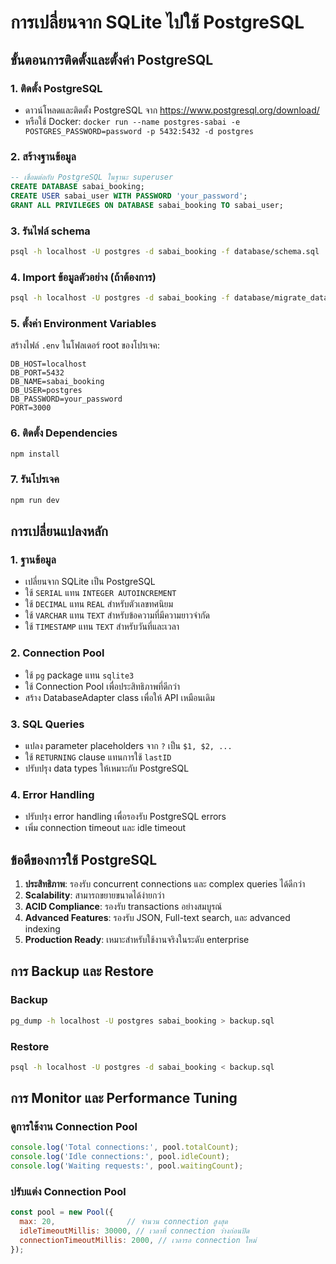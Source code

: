 # การเปลี่ยนจาก SQLite ไปใช้ PostgreSQL

## ขั้นตอนการติดตั้งและตั้งค่า PostgreSQL

### 1. ติดตั้ง PostgreSQL
- ดาวน์โหลดและติดตั้ง PostgreSQL จาก https://www.postgresql.org/download/
- หรือใช้ Docker: `docker run --name postgres-sabai -e POSTGRES_PASSWORD=password -p 5432:5432 -d postgres`

### 2. สร้างฐานข้อมูล
```sql
-- เชื่อมต่อกับ PostgreSQL ในฐานะ superuser
CREATE DATABASE sabai_booking;
CREATE USER sabai_user WITH PASSWORD 'your_password';
GRANT ALL PRIVILEGES ON DATABASE sabai_booking TO sabai_user;
```

### 3. รันไฟล์ schema
```bash
psql -h localhost -U postgres -d sabai_booking -f database/schema.sql
```

### 4. Import ข้อมูลตัวอย่าง (ถ้าต้องการ)
```bash
psql -h localhost -U postgres -d sabai_booking -f database/migrate_data.sql
```

### 5. ตั้งค่า Environment Variables
สร้างไฟล์ `.env` ในโฟลเดอร์ root ของโปรเจค:
```env
DB_HOST=localhost
DB_PORT=5432
DB_NAME=sabai_booking
DB_USER=postgres
DB_PASSWORD=your_password
PORT=3000
```

### 6. ติดตั้ง Dependencies
```bash
npm install
```

### 7. รันโปรเจค
```bash
npm run dev
```

## การเปลี่ยนแปลงหลัก

### 1. ฐานข้อมูล
- เปลี่ยนจาก SQLite เป็น PostgreSQL
- ใช้ `SERIAL` แทน `INTEGER AUTOINCREMENT`
- ใช้ `DECIMAL` แทน `REAL` สำหรับตัวเลขทศนิยม
- ใช้ `VARCHAR` แทน `TEXT` สำหรับข้อความที่มีความยาวจำกัด
- ใช้ `TIMESTAMP` แทน `TEXT` สำหรับวันที่และเวลา

### 2. Connection Pool
- ใช้ `pg` package แทน `sqlite3`
- ใช้ Connection Pool เพื่อประสิทธิภาพที่ดีกว่า
- สร้าง DatabaseAdapter class เพื่อให้ API เหมือนเดิม

### 3. SQL Queries
- แปลง parameter placeholders จาก `?` เป็น `$1, $2, ...`
- ใช้ `RETURNING` clause แทนการใช้ `lastID`
- ปรับปรุง data types ให้เหมาะกับ PostgreSQL

### 4. Error Handling
- ปรับปรุง error handling เพื่อรองรับ PostgreSQL errors
- เพิ่ม connection timeout และ idle timeout

## ข้อดีของการใช้ PostgreSQL

1. **ประสิทธิภาพ**: รองรับ concurrent connections และ complex queries ได้ดีกว่า
2. **Scalability**: สามารถขยายขนาดได้ง่ายกว่า
3. **ACID Compliance**: รองรับ transactions อย่างสมบูรณ์
4. **Advanced Features**: รองรับ JSON, Full-text search, และ advanced indexing
5. **Production Ready**: เหมาะสำหรับใช้งานจริงในระดับ enterprise

## การ Backup และ Restore

### Backup
```bash
pg_dump -h localhost -U postgres sabai_booking > backup.sql
```

### Restore
```bash
psql -h localhost -U postgres -d sabai_booking < backup.sql
```

## การ Monitor และ Performance Tuning

### ดูการใช้งาน Connection Pool
```javascript
console.log('Total connections:', pool.totalCount);
console.log('Idle connections:', pool.idleCount);
console.log('Waiting requests:', pool.waitingCount);
```

### ปรับแต่ง Connection Pool
```javascript
const pool = new Pool({
  max: 20,                // จำนวน connection สูงสุด
  idleTimeoutMillis: 30000, // เวลาที่ connection ว่างก่อนปิด
  connectionTimeoutMillis: 2000, // เวลารอ connection ใหม่
});
```